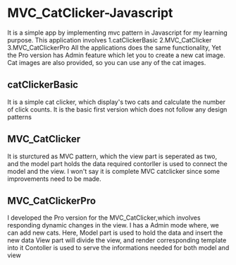 
# MVC_CatClicker-Javascript

It is a simple app by implementing mvc pattern in Javascript for my learning purpose.
This application involves
 1.catClickerBasic
 2.MVC_CatClicker
 3.MVC_CatClickerPro
 All the applications does the same functionality, Yet the Pro version has Admin feature which let you to create a new cat image.
 Cat images are also provided, so you can use any of the cat images.

 catClickerBasic
 ---------------
 It is a simple cat clicker, which display's two cats and calculate the number of click counts.
 It is the basic first version which does not follow any design patterns

 MVC_CatClicker
 --------------
 It is sturctured as MVC pattern, which the view part is seperated as two, and the model part holds the data required
 contorller is used to connect the model and the view.
 I won't say it is complete MVC catclicker since some improvements need to be made.

 MVC_CatClickerPro
 -----------------
 I developed the Pro version for the MVC_CatClicker,which involves responding dynamic changes in the view.
 I has a Admin mode where, we can add new cats.
 Here,
 Model part is used to hold the data and insert the new data
 View part will divide the view, and render corresponding template into it
 Contoller is used to serve the informations needed for both model and view
 
